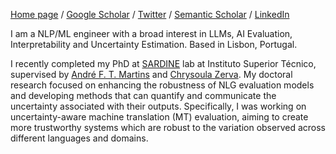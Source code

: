 [Home page](https://glushkovato.github.io) / [Google Scholar](https://scholar.google.com/citations?user=tvQWgU8AAAAJ&hl=en&oi=ao) / [Twitter](https://twitter.com/glushkovato) / [Semantic Scholar](https://www.semanticscholar.org/author/T.-Glushkova/1400347769) / [LinkedIn](https://www.linkedin.com/in/glushkovato/)

I am a NLP/ML engineer with a broad interest in LLMs, AI Evaluation, Interpretability and Uncertainty Estimation. Based in Lisbon, Portugal.

I recently completed my PhD at [SARDINE](https://sardine-lab.github.io/) lab at Instituto Superior Técnico, supervised by [André F. T. Martins](https://andre-martins.github.io/) and [Chrysoula Zerva](https://www.linkedin.com/in/chryssa-zerva-7bb4a966). My doctoral research focused on enhancing the robustness of NLG evaluation models and developing methods that can quantify and communicate the uncertainty associated with their outputs. Specifically, I was working on uncertainty-aware machine translation (MT) evaluation, aiming to create more trustworthy systems which are robust to the variation observed across different languages and domains.



